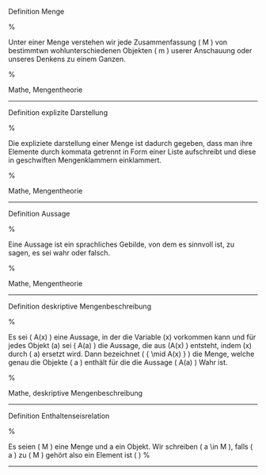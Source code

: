 Definition Menge

%

Unter einer Menge verstehen wir jede Zusammenfassung \( M \) von bestimmtwn
wohlunterschiedenen Objekten \( m \) userer Anschauung oder unseres Denkens
zu einem Ganzen.

%

Mathe, Mengentheorie

---
Definition explizite Darstellung

%

Die expliziete darstellung einer Menge ist dadurch gegeben, dass man ihre
Elemente durch kommata getrennt in Form einer Liste aufschreibt und diese in
geschwiften Mengenklammern einklammert.

%

Mathe, Mengentheorie

---
Definition Aussage

%

Eine Aussage ist ein sprachliches Gebilde, von dem es sinnvoll ist, zu sagen, es sei wahr oder falsch.

%

Mathe, Mengentheorie

---
Definition deskriptive Mengenbeschreibung

%

Es sei \( A(x) \) eine Aussage, in der die Variable \(x\) vorkommen kann und für jedes Objekt \(a\) sei \( A(a) \) die Aussage, die aus \(A(x) \) entsteht, indem \(x\) durch \( a\) ersetzt wird. Dann bezeichnet \( \{ \mid A(x) \} \) die Menge, welche genau die Objekte \( a \) enthält für die die Aussage \( A(a) \) Wahr ist.

%

Mathe, deskriptive Mengenbeschreibung

---
Definition Enthaltenseisrelation

%

Es seien \( M \) eine Menge und a ein Objekt. Wir schreiben
\( a \in M \), falls \( a \) zu \( M \) gehört also ein Element ist
\(  \)
%



---

